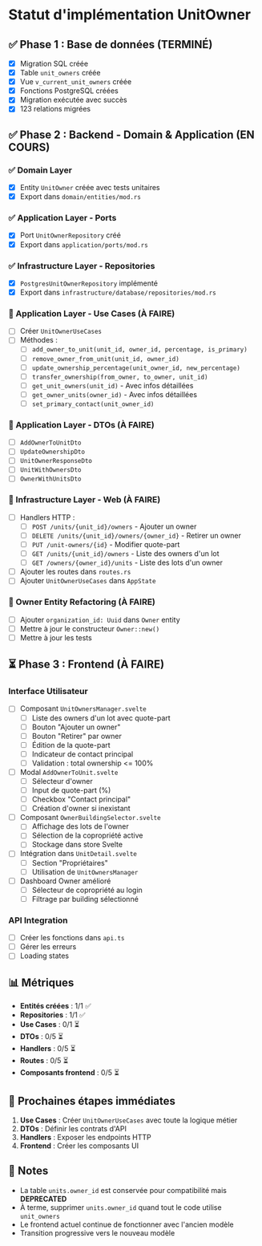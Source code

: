 # Statut d'implémentation UnitOwner

## ✅ Phase 1 : Base de données (TERMINÉ)
- [x] Migration SQL créée
- [x] Table `unit_owners` créée
- [x] Vue `v_current_unit_owners` créée
- [x] Fonctions PostgreSQL créées
- [x] Migration exécutée avec succès
- [x] 123 relations migrées

## ✅ Phase 2 : Backend - Domain & Application (EN COURS)

### ✅ Domain Layer
- [x] Entity `UnitOwner` créée avec tests unitaires
- [x] Export dans `domain/entities/mod.rs`

### ✅ Application Layer - Ports
- [x] Port `UnitOwnerRepository` créé
- [x] Export dans `application/ports/mod.rs`

### ✅ Infrastructure Layer - Repositories
- [x] `PostgresUnitOwnerRepository` implémenté
- [x] Export dans `infrastructure/database/repositories/mod.rs`

### 🔄 Application Layer - Use Cases (À FAIRE)
- [ ] Créer `UnitOwnerUseCases`
- [ ] Méthodes :
  - [ ] `add_owner_to_unit(unit_id, owner_id, percentage, is_primary)`
  - [ ] `remove_owner_from_unit(unit_id, owner_id)`
  - [ ] `update_ownership_percentage(unit_owner_id, new_percentage)`
  - [ ] `transfer_ownership(from_owner, to_owner, unit_id)`
  - [ ] `get_unit_owners(unit_id)` - Avec infos détaillées
  - [ ] `get_owner_units(owner_id)` - Avec infos détaillées
  - [ ] `set_primary_contact(unit_owner_id)`

### 🔄 Application Layer - DTOs (À FAIRE)
- [ ] `AddOwnerToUnitDto`
- [ ] `UpdateOwnershipDto`
- [ ] `UnitOwnerResponseDto`
- [ ] `UnitWithOwnersDto`
- [ ] `OwnerWithUnitsDto`

### 🔄 Infrastructure Layer - Web (À FAIRE)
- [ ] Handlers HTTP :
  - [ ] `POST /units/{unit_id}/owners` - Ajouter un owner
  - [ ] `DELETE /units/{unit_id}/owners/{owner_id}` - Retirer un owner
  - [ ] `PUT /unit-owners/{id}` - Modifier quote-part
  - [ ] `GET /units/{unit_id}/owners` - Liste des owners d'un lot
  - [ ] `GET /owners/{owner_id}/units` - Liste des lots d'un owner
- [ ] Ajouter les routes dans `routes.rs`
- [ ] Ajouter `UnitOwnerUseCases` dans `AppState`

### 🔄 Owner Entity Refactoring (À FAIRE)
- [ ] Ajouter `organization_id: Uuid` dans `Owner` entity
- [ ] Mettre à jour le constructeur `Owner::new()`
- [ ] Mettre à jour les tests

## ⏳ Phase 3 : Frontend (À FAIRE)

### Interface Utilisateur
- [ ] Composant `UnitOwnersManager.svelte`
  - [ ] Liste des owners d'un lot avec quote-part
  - [ ] Bouton "Ajouter un owner"
  - [ ] Bouton "Retirer" par owner
  - [ ] Édition de la quote-part
  - [ ] Indicateur de contact principal
  - [ ] Validation : total ownership <= 100%

- [ ] Modal `AddOwnerToUnit.svelte`
  - [ ] Sélecteur d'owner
  - [ ] Input de quote-part (%)
  - [ ] Checkbox "Contact principal"
  - [ ] Création d'owner si inexistant

- [ ] Composant `OwnerBuildingSelector.svelte`
  - [ ] Affichage des lots de l'owner
  - [ ] Sélection de la copropriété active
  - [ ] Stockage dans store Svelte

- [ ] Intégration dans `UnitDetail.svelte`
  - [ ] Section "Propriétaires"
  - [ ] Utilisation de `UnitOwnersManager`

- [ ] Dashboard Owner amélioré
  - [ ] Sélecteur de copropriété au login
  - [ ] Filtrage par building sélectionné

### API Integration
- [ ] Créer les fonctions dans `api.ts`
- [ ] Gérer les erreurs
- [ ] Loading states

## 📊 Métriques

- **Entités créées** : 1/1 ✅
- **Repositories** : 1/1 ✅
- **Use Cases** : 0/1 ⏳
- **DTOs** : 0/5 ⏳
- **Handlers** : 0/5 ⏳
- **Routes** : 0/5 ⏳
- **Composants frontend** : 0/5 ⏳

## 🎯 Prochaines étapes immédiates

1. **Use Cases** : Créer `UnitOwnerUseCases` avec toute la logique métier
2. **DTOs** : Définir les contrats d'API
3. **Handlers** : Exposer les endpoints HTTP
4. **Frontend** : Créer les composants UI

## 📝 Notes

- La table `units.owner_id` est conservée pour compatibilité mais **DEPRECATED**
- À terme, supprimer `units.owner_id` quand tout le code utilise `unit_owners`
- Le frontend actuel continue de fonctionner avec l'ancien modèle
- Transition progressive vers le nouveau modèle
